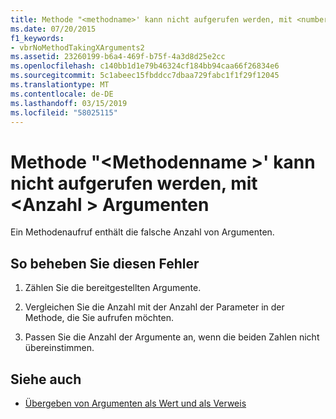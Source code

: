 ```yaml
---
title: Methode "<methodname>' kann nicht aufgerufen werden, mit <number> Argumente
ms.date: 07/20/2015
f1_keywords:
- vbrNoMethodTakingXArguments2
ms.assetid: 23260199-b6a4-469f-b75f-4a3d8d25e2cc
ms.openlocfilehash: c140bb1d1e79b46324cf184bb94caa66f26834e6
ms.sourcegitcommit: 5c1abeec15fbddcc7dbaa729fabc1f1f29f12045
ms.translationtype: MT
ms.contentlocale: de-DE
ms.lasthandoff: 03/15/2019
ms.locfileid: "58025115"
---
```

# <a name="method-methodname-cannot-be-called-with-number-arguments"></a>Methode "\<Methodenname >' kann nicht aufgerufen werden, mit \<Anzahl > Argumenten
Ein Methodenaufruf enthält die falsche Anzahl von Argumenten.  
  
## <a name="to-correct-this-error"></a>So beheben Sie diesen Fehler  
  
1.  Zählen Sie die bereitgestellten Argumente.  
  
2.  Vergleichen Sie die Anzahl mit der Anzahl der Parameter in der Methode, die Sie aufrufen möchten.  
  
3.  Passen Sie die Anzahl der Argumente an, wenn die beiden Zahlen nicht übereinstimmen.  
  
## <a name="see-also"></a>Siehe auch

- [Übergeben von Argumenten als Wert und als Verweis](../../visual-basic/programming-guide/language-features/procedures/passing-arguments-by-value-and-by-reference.md)
